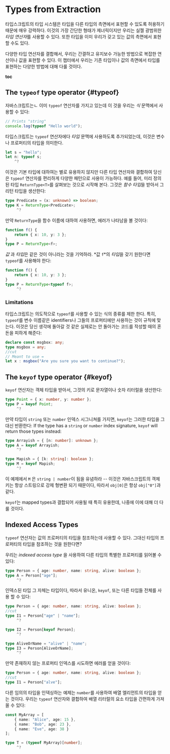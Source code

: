 # Types from Extraction

타입스크립트의 타입 시스템은 타입을 다른 타입의 측면에서 표현할 수 있도록 허용하기 때문에 매우 강력하다.
이것의 가장 간단한 형태가 제너릭이지만 우리는 실젤 광범위한 *타입 연산자*를 사용할 수 있다.
또한 타입을 이미 우리가 갖고 있는 값의 측면에서 표현할 수도 있다.

다양한 타입 연산자를 결합해서, 우리는 간결하고 유지보수 가능한 방법으로 복잡한 연산이나 값을 표현할 수 있다.
이 챕터에서 우리는 기존 타입이나 값의 측면에서 타입를 표현하는 다양한 방법에 대해 다룰 것이다.

__toc__

## The `typeof` type operator  {#typeof}

자바스크립트는ㄴ 이미 `typeof` 연산자를 가지고 있는데 이 것을 우리는 *식* 문맥에서 사용할 수 있다:

```ts
// Prints "string"
console.log(typeof "Hello world");
```

타입스크립트는 `typeof` 연산자에다 *타입* 문맥에 사용하도록 추가되었는데, 이것은 변수나 프로퍼티의 타입을 의미한다.

```ts
let s = "hello";
let n: typeof s;
    ^?
```

이것은 기본 타입에 대하여는 별로 유용하지 않지만 다른 타입 연산자와 결합하여 당신은 `typeof` 연산자를 편리하게 다양한 패턴으로 사용이 가능하다.
예를 들어, 미리 정의된 타입 `ReturnType<T>`를 살펴보는 것으로 시작해 본다.
그것은 *함수 타입*을 받아서 그 리턴 타입을 생산한다:

```ts
type Predicate = (x: unknown) => boolean;
type K = ReturnType<Predicate>;
     ^?
```

만약 `ReturnType`을 함수 이름에 대하여 사용하면, 에러가 나타남을 볼 것이다:

```ts
function f() {
    return { x: 10, y: 3 };
}
type P = ReturnType<f>;
```

*값* 과 *타입*은 같은 것이 아니라는 것을 기억하라.
*값 `f`*의 *타입*을 갖기 원한다면 `typeof`를 사용해야 한다:

```ts
function f() {
    return { x: 10, y: 3 };
}
type P = ReturnType<typeof f>;
     ^?
```

### Limitations

타입스크립트는 의도적으로 `typeof`를 사용할 수 있는 식의 종류를 제한 한다.
특히, `typeof`를 변수 이름같은 identifiers나 그들의 프로퍼티에만 사용하는 것이 규칙에 맞는다.
이것은 당신 생각에 돌아갈 것 같은 실제로는 안 돌아가는 코드를 작성할 때의 혼돈을 피하게 해준다:

```ts
declare const msgbox: any;
type msgbox = any;
//cut
// Meant to use =
let x : msgbox("Are you sure you want to continue?");
```

## The `keyof` type operator {#keyof}

`keyof` 연산자는 객체 타입을 받아서, 그것의 키로 문자열이나 숫자 리터럴을 생산한다:

```ts
type Point = { x: number, y: number };
type P = keyof Point;
     ^?
```

만약 타입이 `string` 또는  `number` 인덱스 시그니쳐를 가지면, `keyof`는 그러한 타입을 그대신 반환한다:
If the type has a `string` or `number` index signature, `keyof` will return those types instead:

```ts
type Arrayish = { [n: number]: unknown };
type A = keyof Arrayish;
     ^?

type Mapish = { [k: string]: boolean };
type M = keyof Mapish;
     ^?
```

이 예제에서 `M` 은 `string | number`이 됨을 유념하라 -- 이것은 자바스크립트의 객체 키는 항상 스트링으로 강제 형변환 되기 때문이다, 따라서 `obj[0]`은 항상 `obj["0"]`과 같다.

`keyof`는 mapped types과 결합되어 사용될 때 특히 유용한데, 나중에 이에 대해 더 다룰 것이다.

## Indexed Access Types

`typeof` 연산자는 값의 프로퍼티의 타입을 참조하는데 사용할 수 있다.
그대신 타입의 프로퍼티의 타입을 참조하는 것을 원한다면?

우리는 *indexed access type* 을 사용하여 다른 타입의 특별한 프로퍼티를 읽어볼 수 있다:

```ts
type Person = { age: number, name: string, alive: boolean };
type A = Person["age"];
     ^?
```

인덱스된 타입 그 자체는 타입이다, 따라서 유니온, `keyof`, 또는 다른 타입들 전체를 사용 할 수 있다:

```ts
type Person = { age: number, name: string, alive: boolean };
//cut
type I1 = Person["age" | "name"];
     ^?

type I2 = Person[keyof Person];
     ^?

type AliveOrName = "alive" | "name";
type I3 = Person[AliveOrName];
     ^?
```

만약 존재하지 않는 프로퍼티 인덱스를 시도하면 에러를 얻을 것이다:

```ts
type Person = { age: number, name: string, alive: boolean };
//cut
type I1 = Person["alve"];
```

다른 임의의 타입을 인덱싱하는 예제는 `number`를 사용하여 배열 엘리먼트의 타입을 얻는 것이다.
우리는 `typeof` 연산자와 결합하여 배열 리터럴의 요소 타입을 간편하게 가져올 수 있다:

```ts
const MyArray = [
    { name: "Alice", age: 15 },
    { name: "Bob", age: 23 },
    { name: "Eve", age: 38 }
];

type T = (typeof MyArray)[number];
     ^?
```
